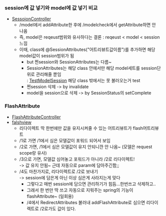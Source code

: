 ### session에 값 넣기와 model에 값 넣기 비교
- [SessoionController](../220901_hello/src/main/java/kr/co/greenart/controller/SessoionController.java)
  - \/model에서 addAttribute한 후에 \/modelcheck에서 getAttribute하면 안 나옴
  - 즉, model은 reqeust범위와 유사하다는 결론 : reqeust < model < session 느낌
  - 이때, class에 @SessionAttributes("어트리뷰트값이름")를 추가하면 해당 model값이 session범위가 됨
	- but 찐session와 SessionAttributes는 다름~
	- SessionAttributes는 해당 class 안에서만 해당 model세트를 session단위로 관리해줄 뿐임  
	 : [TestModelSession](../220901_hello/src/main/java/kr/co/greenart/controller/SessionController.java) 해당 class 밖에서는 못 불러오는거 test
	- 찐session 삭제 ->  by invalidate
	- model을 session으로 삭제 -> by SessionStatus의 setComplete

### FlashAttribute
- [FlashAttributeController](../220901_hello/src/main/java/kr/co/greenart/controller/FlashAttributeController.java) 
- [falshview](../220901_hello/src/main/webapp/WEB-INF/views/flashview.jsp)
  - 리다이렉트 딱 한번에만 값을 유지시켜줄 수 있는 어트리뷰트가 flash어트리뷰트
  - \/1로 가면 \/1에서 심은 모델값이 포워드 되어서 보임
  - \/2로 가면, \/1에서 심은 모델값이 유지 안되니깐 안 나옴~ (모델은 request scope랑 유사)
  - \/3으로 가면, 모델값 심어놓고 포워드가 아니라 \/2로 리다이렉트!  
  -> 값 유지 안됨~ 근데 자동으로 param에 담아주긴함;;
  - \/4도 마찬가지로, 리다이렉트로 \/2로 보내기  
  -> session에 담은게 아닌 이상 심은게 사라지는게 맞다
    - 그렇다고 매번 session에 담으면 관리하기가 힘듬...한번쓰고 삭제하고..
    - 그래서 한 번만 딱 쓰고 자동으로 지워주는 spring의 기능이 flashAttribute~ (일회용)
    - \/4에서 RedirectAttributes 불러내 addFlashAttribute로 심으면 리다이렉트로 \/2로가도 값이 있다.
